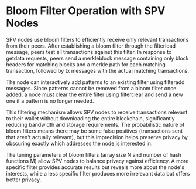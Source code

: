 # Bloom Filter Operation with SPV Nodes

SPV nodes use bloom filters to efficiently receive only relevant transactions from their peers. After establishing a bloom filter through the filterload message, peers test all transactions against this filter. In response to getdata requests, peers send a merkleblock message containing only block headers for matching blocks and a merkle path for each matching transaction, followed by tx messages with the actual matching transactions.

The node can interactively add patterns to an existing filter using filteradd messages. Since patterns cannot be removed from a bloom filter once added, a node must clear the entire filter using filterclear and send a new one if a pattern is no longer needed.

This filtering mechanism allows SPV nodes to receive transactions relevant to their wallet without downloading the entire blockchain, significantly reducing bandwidth and storage requirements. The probabilistic nature of bloom filters means there may be some false positives (transactions sent that aren't actually relevant), but this imprecision helps preserve privacy by obscuring exactly which addresses the node is interested in.

The tuning parameters of bloom filters (array size N and number of hash functions M) allow SPV nodes to balance privacy against efficiency. A more specific filter provides accurate results but reveals more about the node's interests, while a less specific filter produces more irrelevant data but offers better privacy.